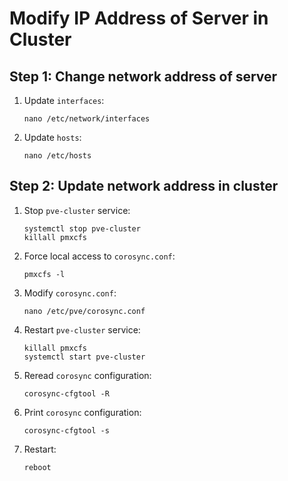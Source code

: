# Modify IP Address of Server in Cluster

## Step 1: Change network address of server

1. Update `interfaces`:

    ```shell
    nano /etc/network/interfaces
    ```

1. Update `hosts`:

    ```shell
    nano /etc/hosts
    ```

## Step 2: Update network address in cluster

1. Stop `pve-cluster` service:

    ```shell
    systemctl stop pve-cluster
    killall pmxcfs
    ```

2. Force local access to `corosync.conf`:

    ```shell
    pmxcfs -l
    ```

3. Modify `corosync.conf`:

    ```shell
    nano /etc/pve/corosync.conf
    ```

4. Restart `pve-cluster` service:

    ```shell
    killall pmxcfs
    systemctl start pve-cluster
    ```

5. Reread `corosync` configuration:

    ```shell
    corosync-cfgtool -R
    ```

6. Print `corosync` configuration:

    ```shell
    corosync-cfgtool -s
    ```

7. Restart:

    ```shell
    reboot
    ```
